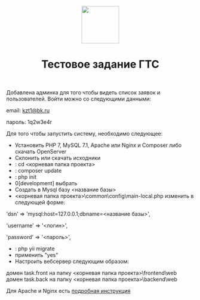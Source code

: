 <p align="center">
    <a href="https://github.com/yiisoft" target="_blank">
        <img src="https://avatars0.githubusercontent.com/u/993323" height="100px">
    </a>
    <h1 align="center">Тестовое задание ГТС</h1>
    <br>
</p>

Добавлена админка для того чтобы видеть список заявок и пользователей. Войти можно со следующими данными:

email: kzt1@bk.ru

пароль: 1q2w3e4r

Для того чтобы запустить систему, необходимо следующее:

* Установить PHP 7, MySQL 7.1, Apache или Nginx и Composer либо скачать OpenServer
* Склонить или скачать исходники
* : cd <корневая папка проекта>
* : composer update
* : php init
* 0[development] выбрать
* Создать в Mysql базу <название базы>
* <корневая папка проекта>\common\config\main-local.php изменить в следующей форме:

'dsn' => 'mysql:host=127.0.0.1;dbname=<название базы>',

'username' => '<логин>',

'password' => '<пароль>',


* : php yii migrate
* применить "yes"
* Настроить вебсервер следующим образом:

домен task.front на папку <корневая папка проекта>\frontend\web
домен task.back на папку <корневая папка проекта>\backend\web

Для Apache и Nginx есть <a href="https://github.com/yiisoft/yii2-app-advanced/blob/master/docs/guide/start-installation.md"> подробная инструкция</a>